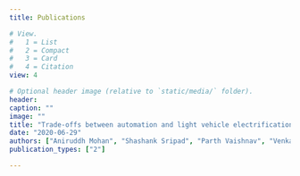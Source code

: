 ```yaml
---
title: Publications

# View.
#   1 = List
#   2 = Compact
#   3 = Card
#   4 = Citation
view: 4

# Optional header image (relative to `static/media/` folder).
header:
caption: ""
image: ""
title: "Trade-offs between automation and light vehicle electrification"
date: "2020-06-29"
authors: ["Aniruddh Mohan", "Shashank Sripad", "Parth Vaishnav", "Venkatasubramanian Viswanathan"]
publication_types: ["2"]

---
```

